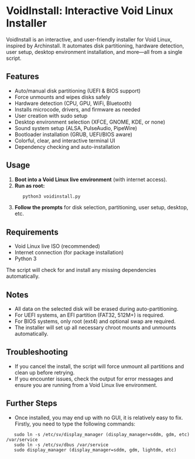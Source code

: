 # VoidInstall: Interactive Void Linux Installer

VoidInstall is an interactive, and user-friendly installer for Void Linux, inspired by Archinstall. It automates disk partitioning, hardware detection, user setup, desktop environment installation, and more—all from a single script.

## Features
- Auto/manual disk partitioning (UEFI & BIOS support)
- Force unmounts and wipes disks safely
- Hardware detection (CPU, GPU, WiFi, Bluetooth)
- Installs microcode, drivers, and firmware as needed
- User creation with sudo setup
- Desktop environment selection (XFCE, GNOME, KDE, or none)
- Sound system setup (ALSA, PulseAudio, PipeWire)
- Bootloader installation (GRUB, UEFI/BIOS aware)
- Colorful, clear, and interactive terminal UI
- Dependency checking and auto-installation

## Usage
1. **Boot into a Void Linux live environment** (with internet access).
2. **Run as root:**
   ```bash
      python3 voidinstall.py
   ```
3. **Follow the prompts** for disk selection, partitioning, user setup, desktop, etc.

## Requirements
- Void Linux live ISO (recommended)
- Internet connection (for package installation)
- Python 3

The script will check for and install any missing dependencies automatically.

## Notes
- All data on the selected disk will be erased during auto-partitioning.
- For UEFI systems, an EFI partition (FAT32, 512M+) is required.
- For BIOS systems, only root (ext4) and optional swap are required.
- The installer will set up all necessary chroot mounts and unmounts automatically.

## Troubleshooting
- If you cancel the install, the script will force unmount all partitions and clean up before retrying.
- If you encounter issues, check the output for error messages and ensure you are running from a Void Linux live environment.

## Further Steps
- Once installed, you may end up with no GUI, it is relatively easy to fix. Firstly, you need to type the following commands:
```
   sudo ln -s /etc/sv/display_manager (display_manager=sddm, gdm, etc) /var/service
   sudo ln -s /etc/sv/dbus /var/service
   sudo display_manager (display_manager=sddm, gdm, lightdm, etc)
```

